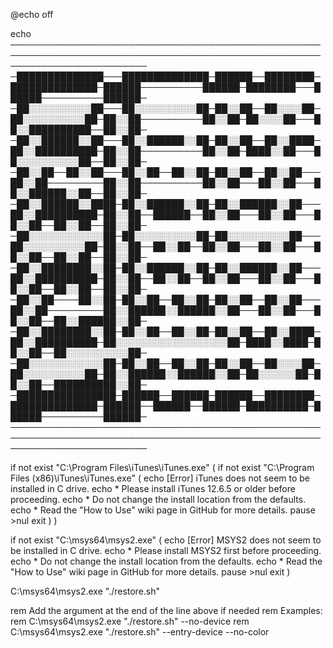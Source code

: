 @echo off

echo
──────────────────────────────────────────────────────────────────────────────────────────────────────────────────────────
─██████████████───██████████████─██████──████████─██████████████─██████──────────██████─████████───██████──────────██████─
─██░░░░░░░░░░██───██░░░░░░░░░░██─██░░██──██░░░░██─██░░░░░░░░░░██─██░░██──────────██░░██─██░░░░██───██░░██████████──██░░██─
─██░░██████░░██───██░░██████░░██─██░░██──██░░████─██░░██████████─██░░██──────────██░░██─████░░██───██░░░░░░░░░░██──██░░██─
─██░░██──██░░██───██░░██──██░░██─██░░██──██░░██───██░░██─────────██░░██──────────██░░██───██░░██───██░░██████░░██──██░░██─
─██░░██████░░████─██░░██████░░██─██░░██████░░██───██░░██████████─██░░██──██████──██░░██───██░░██───██░░██──██░░██──██░░██─
─██░░░░░░░░░░░░██─██░░░░░░░░░░██─██░░░░░░░░░░██───██░░░░░░░░░░██─██░░██──██░░██──██░░██───██░░██───██░░██──██░░██──██░░██─
─██░░████████░░██─██░░██████░░██─██░░██████░░██───██░░██████████─██░░██──██░░██──██░░██───██░░██───██░░██──██░░██──██░░██─
─██░░██────██░░██─██░░██──██░░██─██░░██──██░░██───██░░██─────────██░░██████░░██████░░██───██░░██───██░░██──██░░██████░░██─
─██░░████████░░██─██░░██──██░░██─██░░██──██░░████─██░░██████████─██░░░░░░░░░░░░░░░░░░██─████░░████─██░░██──██░░░░░░░░░░██─
─██░░░░░░░░░░░░██─██░░██──██░░██─██░░██──██░░░░██─██░░░░░░░░░░██─██░░██████░░██████░░██─██░░░░░░██─██░░██──██████████░░██─
─████████████████─██████──██████─██████──████████─██████████████─██████──██████──██████─██████████─██████──────────██████─
──────────────────────────────────────────────────────────────────────────────────────────────────────────────────────────

if not exist "C:\Program Files\iTunes\iTunes.exe" (
    if not exist "C:\Program Files (x86)\iTunes\iTunes.exe" (
        echo [Error] iTunes does not seem to be installed in C drive.
        echo * Please install iTunes 12.6.5 or older before proceeding.
        echo * Do not change the install location from the defaults.
        echo * Read the "How to Use" wiki page in GitHub for more details.
        pause >nul
        exit
    )
)

if not exist "C:\msys64\msys2.exe" (
    echo [Error] MSYS2 does not seem to be installed in C drive.
    echo * Please install MSYS2 first before proceeding.
    echo * Do not change the install location from the defaults.
    echo * Read the "How to Use" wiki page in GitHub for more details.
    pause >nul
    exit
)

C:\msys64\msys2.exe "./restore.sh"

rem Add the argument at the end of the line above if needed
rem Examples:
rem C:\msys64\msys2.exe "./restore.sh" --no-device
rem C:\msys64\msys2.exe "./restore.sh" --entry-device --no-color

